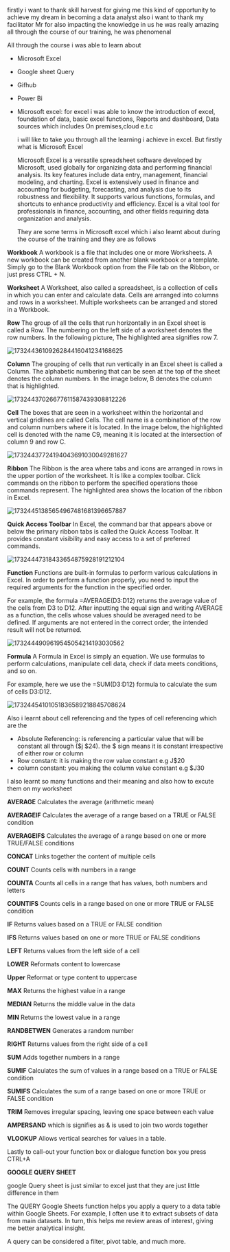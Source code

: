 firstly i want to thank skill harvest for giving me this kind of opportunity to achieve my dream in becoming a data analyst also i want to thank my facilitator Mr for also impacting the knowledge in us he was really amazing all through the course of our training, he was phenomenal 

All through the course i was able to learn about 
- Microsoft Excel
- Google sheet Query
- Gifhub
- Power Bi

- Microsoft excel: for excel i was able to know the introduction of excel, foundation of data, basic excel functions, Reports and dashboard, Data sources which includes On premises,cloud e.t.c

  i will like to take you through all the learning i achieve in excel. But firstly what is Microsoft Excel

  Microsoft Excel is a versatile spreadsheet software developed by Microsoft, used globally for organizing data and performing financial analysis. Its key features include data entry, management, financial modeling, and charting. Excel is extensively used in finance and accounting for budgeting, forecasting, and analysis due to its robustness and flexibility. It supports various functions, formulas, and shortcuts to enhance productivity and efficiency. Excel is a vital tool for professionals in finance, accounting, and other fields requiring data organization and analysis.

  They are some terms in Microsoft excel which i also learnt about during the course of the training and they are as follows

**Workbook**
A workbook is a file that includes one or more Worksheets. A new workbook can be created from another blank workbook or a template. Simply go to the Blank Workbook option from the File tab on the Ribbon, or just press CTRL + N.

 **Worksheet**
A Worksheet, also called a spreadsheet, is a collection of cells in which you can enter and calculate data. Cells are arranged into columns and rows in a worksheet. Multiple worksheets can be arranged and stored in a Workbook.

**Row**
The group of all the cells that run horizontally in an Excel sheet is called a Row. The numbering on the left side of a worksheet denotes the row numbers. In the following picture, The highlighted area signifies row 7.

![1732443610926284416041234168625](https://github.com/user-attachments/assets/b09f4c0a-db69-428b-9a9f-a2b3b71bb632)

**Column**
The grouping of cells that run vertically in an Excel sheet is called a Column. The alphabetic numbering that can be seen at the top of the sheet denotes the column numbers. In the image below, B denotes the column that is highlighted.

![17324437026677611587439308812226](https://github.com/user-attachments/assets/1671972c-d39f-4146-bb68-f420a11d1b6a)

**Cell**
The boxes that are seen in a worksheet within the horizontal and vertical gridlines are called Cells. The cell name is a combination of the row and column numbers where it is located. In the image below, the highlighted cell is denoted with the name C9, meaning it is located at the intersection of column 9 and row C.

![17324437724194043691030049281627](https://github.com/user-attachments/assets/ca062dfa-a497-4f06-9763-567d875567da)


**Ribbon**
The Ribbon is the area where tabs and icons are arranged in rows in the upper portion of the worksheet. It is like a complex toolbar. Click commands on the ribbon to perform the specified operations those commands represent. The highlighted area shows the location of the ribbon in Excel.

![17324451385654967481681396657887](https://github.com/user-attachments/assets/76791899-0b01-40ad-a0ad-3c11721ac64f)


**Quick Access Toolbar**
In Excel, the command bar that appears above or below the primary ribbon tabs is called the Quick Access Toolbar. It provides constant visibility and easy access to a set of preferred commands.

![17324447318433654875928191212104](https://github.com/user-attachments/assets/701f4158-45c1-4c18-b0ec-abebd02be5e5)


**Function**
Functions are built-in formulas to perform various calculations in Excel. In order to perform a function properly, you need to input the required arguments for the function in the specified order.

For example, the formula
=AVERAGE(D3:D12)
returns the average value of the cells from D3 to D12. After inputting the equal sign and writing AVERAGE as a function, the cells whose values should be averaged need to be defined. If arguments are not entered in the correct order, the intended result will not be returned.

![1732444909619545054214193030562](https://github.com/user-attachments/assets/46a1283e-0d4d-4c2c-96aa-ae2040a71c95)


**Formula**
A Formula in Excel is simply an equation. We use formulas to perform calculations, manipulate cell data, check if data meets conditions, and so on.

For example, here we use the
=SUM(D3:D12)
formula to calculate the sum of cells D3:D12.

![17324454101051836589218845708624](https://github.com/user-attachments/assets/3f2a4a8f-5eab-4543-966d-a50c2d2f2614)

Also i learnt about cell referencing and the types of cell referencing which are the 

- Absolute Referencing: is referencing a particular value that will be constant all through ($j $24). the $ sign means it is constant irrespective of either row or column
- Row constant: it is making the row value constant e.g J$20
- column constant: you making the column value constant e.g $J30

I also learnt so many functions and their meaning and also how to excute them on my worksheet

**AVERAGE**	Calculates the average (arithmetic mean)

**AVERAGEIF**	Calculates the average of a range based on a TRUE or FALSE condition

**AVERAGEIFS**	Calculates the average of a range based on one or more TRUE/FALSE conditions

**CONCAT**	Links together the content of multiple cells

**COUNT**	Counts cells with numbers in a range

**COUNTA**	Counts all cells in a range that has values, both numbers and letters

**COUNTIFS**	Counts cells in a range based on one or more TRUE or FALSE condition

**IF**	Returns values based on a TRUE or FALSE condition

**IFS**	Returns values based on one or more TRUE or FALSE conditions

**LEFT**	Returns values from the left side of a cell

**LOWER** Reformats content to lowercase

**Upper** Reformat or type content to uppercase

**MAX**	Returns the highest value in a range

**MEDIAN**	Returns the middle value in the data

**MIN**	Returns the lowest value in a range

**RANDBETWEN**	Generates a random number

**RIGHT**	Returns values from the right side of a cell 

**SUM**	Adds together numbers in a range

**SUMIF**	Calculates the sum of values in a range based on a TRUE or FALSE condition

**SUMIFS**	Calculates the sum of a range based on one or more TRUE or FALSE condition

**TRIM**	Removes irregular spacing, leaving one space between each value

**AMPERSAND** which is signifies as & is used to join two words together 

**VLOOKUP**	Allows vertical searches for values in a table.

Lastly to call-out your function box or dialogue function box you press CTRL+A



**GOOGLE QUERY SHEET**

google Query sheet is just similar to excel just that they are just little difference in them

The QUERY Google Sheets function helps you apply a query to a data table within Google Sheets. For example, I often use it to extract subsets of data from main datasets. In turn, this helps me review areas of interest, giving me better analytical insight.

A query can be considered a filter, pivot table, and much more.

